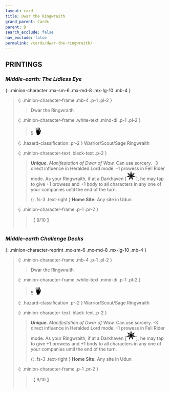 ```yaml
---
layout: card
title: Dwar the Ringwraith
grand_parent: Cards
parent: D
search_exclude: false
nav_exclude: false
permalink: /cards/dwar-the-ringwraith/
---
```


## PRINTINGS


### _Middle-earth: The Lidless Eye_

{: .minion-character .mx-sm-6 .mx-md-8 .mx-lg-10 .mb-4 }
> {: .minion-character-frame .mb-4 .p-1 .pl-2 }
> > <div class="hazard-mp"></div>
> > <div class="card-name">Dwar the Ringwraith</div>
>
> {: .minion-character-frame .white-text .mind-di .p-1 .pl-2 }
> > 5 ![](/assets/images/di.svg)
>
> {: .hazard-classification .pr-2 }
> Warrior/Scout/Sage Ringwraith
>
> {: .minion-character-text .black-text .p-2 }
> > _**Unique.**_ _Manifestation of Dwar of Waw._ Can use sorcery. -3 direct influence in Heralded Lord mode. -1 prowess in Fell Rider mode. As your Ringwraith, if at a Darkhaven <nobr>[<img src="/assets/images/dark-haven.svg">]</nobr>, he may tap to give +1 prowess and +1 body to all characters in any one of your companies until the end of the turn.   
> > 
> > {: .fs-3 .text-right } 
> > **Home Site:** Any site in Udun 
>
> {: .minion-character-frame .p-1 .pr-2 }
> > <div class="card-shield">【 9/10 】</div>
> > <div class="card-corruption-white">&nbsp;</div>

### _Middle-earth Challenge Decks_

{: .minion-character-reprint .mx-sm-6 .mx-md-8 .mx-lg-10 .mb-4 }
> {: .minion-character-frame .mb-4 .p-1 .pl-2 }
> > <div class="hazard-mp"></div>
> > <div class="card-name">Dwar the Ringwraith</div>
>
> {: .minion-character-frame .white-text .mind-di .p-1 .pl-2 }
> > 5 ![](/assets/images/di.svg)
>
> {: .hazard-classification .pr-2 }
> Warrior/Scout/Sage Ringwraith
>
> {: .minion-character-text .black-text .p-2 }
> > _**Unique.**_ _Manifestation of Dwar of Waw._ Can use sorcery. -3 direct influence in Heralded Lord mode. -1 prowess in Fell Rider mode. As your Ringwraith, if at a Darkhaven <nobr>[<img src="/assets/images/dark-haven.svg">]</nobr>, he may tap to give +1 prowess and +1 body to all characters in any one of your companies until the end of the turn.   
> > 
> > {: .fs-3 .text-right } 
> > **Home Site:** Any site in Udun 
>
> {: .minion-character-frame .p-1 .pr-2 }
> > <div class="card-shield">【 9/10 】</div>
> > <div class="card-corruption-white">&nbsp;</div>
